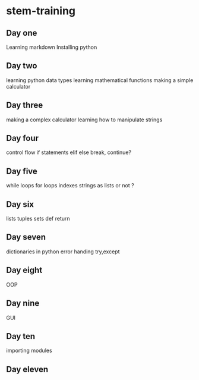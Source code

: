 # stem-training
## Day one
Learning markdown
Installing python
## Day two
learning python data types
learning mathematical functions
making a simple calculator
## Day three
making a complex calculator
learning how to manipulate strings
## Day four
control flow
if statements
elif else
break, continue?
## Day five
while loops
for loops
indexes
strings as lists or not ?
## Day six
lists
tuples
sets
def
return
## Day seven
dictionaries in python
error handing try,except
## Day eight
OOP
## Day nine
GUI
## Day ten
importing modules
## Day eleven

